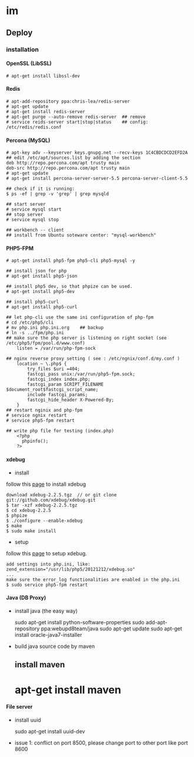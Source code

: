 im
==

## Deploy

### installation

#### OpenSSL (LibSSL)

    # apt-get install libssl-dev

#### Redis

    # apt-add-repository ppa:chris-lea/redis-server
    # apt-get update
    # apt-get install redis-server
    # apt-get purge --auto-remove redis-server  ## remove
    # service reids-server start|stop|status    ## config: /etc/redis/redis.conf

#### Percona (MySQL)

    # apt-key adv --keyserver keys.gnupg.net --recv-keys 1C4CBDCDCD2EFD2A
    ## edit /etc/apt/sources.list by adding the section
    deb http://repo.percona.com/apt trusty main
    deb-src http://repo.percona.com/apt trusty main
    # apt-get update
    # apt-get install percona-server-server-5.5 percona-server-client-5.5

    ## check if it is running:
    $ ps -ef | grep -v 'grep' | grep mysqld

    ## start server
    # service mysql start
    ## stop server
    # service mysql stop

    ## workbench -- client 
    ## install from Ubuntu soteware center: "mysql-workbench"

#### PHP5-FPM

    # apt-get install php5-fpm php5-cli php5-mysql -y
    
    ## install json for php
    # apt-get install php5-json

    ## install php5 dev, so that phpize can be used.
    # apt-get install php5-dev

    ## install php5-curl
    # apt-get install php5-curl
    
    ## let php-cli use the same ini configuration of php-fpm
    # cd /etc/php5/cli
    # mv php.ini php.ini.org    ## backup
    # ln -s ../fpm/php.ini
    ## make sure the php server is listening on right socket (see /etc/php5/fpm/pool.d/www.conf)
        listen = /var/run/php-fpm-sock
    
    ## nginx reverse proxy setting ( see : /etc/ngnix/conf.d/my.conf )
        location ~ \.php$ {
            try_files $uri =404;
            fastcgi_pass unix:/var/run/php5-fpm.sock;
            fastcgi_index index.php;
            fastcgi_param SCRIPT_FILENAME $document_root$fastcgi_script_name;
            include fastcgi_params;
            fastcgi_hide_header X-Powered-By;
        }
    ## restart nginix and php-fpm
    # service ngnix restart
    # service php5-fpm restart
    
    ## write php file for testing (index.php)
        <?php
          phpinfo();
        ?>

#### xdebug

* install

follow this [page](http://xdebug.org/docs/install) to install xdebug

    download xdebug-2.2.5.tgz  // or git clone git://github.com/xdebug/xdebug.git
    $ tar -xzf xdebug-2.2.5.tgz
    $ cd xdebug-2.2.5
    $ phpize
    $ ./configure --enable-xdebug
    $ make
    $ sudo make install
    
* setup

follow this [page](http://hoarn.blog.51cto.com/1642678/1184441) to setup xdebug.

    add settings into php.ini, like:
    zend_extension="/usr/lib/php5/20121212/xdebug.so"
    ...
    make sure the error_log functionalities are enabled in the php.ini
    $ sudo service php5-fpm restart

    

#### Java (DB Proxy)

* install java (the easy way)

    sudo apt-get install python-software-properties
    sudo add-apt-repository ppa:webupd8team/java
    sudo apt-get update
    sudo apt-get install oracle-java7-installer

* build java source code by maven

    ## install maven
    # apt-get install maven
    
#### File server

* install uuid

    sudo apt-get install uuid-dev

* issue 1: conflict on port 8500, please change port to other port like port 8600


